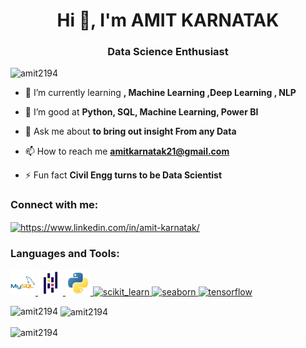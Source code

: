 <h1 align="center">Hi 👋, I'm AMIT KARNATAK</h1>
<h3 align="center">Data Science Enthusiast</h3>

<p align="left"> <img src="https://komarev.com/ghpvc/?username=amit2194&label=Profile%20views&color=0e75b6&style=flat" alt="amit2194" /> </p>

- 🌱 I’m currently learning **, Machine Learning ,Deep Learning , NLP**
-  🌱 I’m good at **Python, SQL, Machine Learning, Power BI**
- 💬 Ask me about **to bring out insight From any Data**

- 📫 How to reach me **amitkarnatak21@gmail.com**

- ⚡ Fun fact **Civil Engg turns to be Data Scientist**

<h3 align="left">Connect with me:</h3>
<p align="left">
<a href="https://linkedin.com/in/https://www.linkedin.com/in/amit-karnatak/" target="blank"><img align="center" src="https://raw.githubusercontent.com/rahuldkjain/github-profile-readme-generator/master/src/images/icons/Social/linked-in-alt.svg" alt="https://www.linkedin.com/in/amit-karnatak/" height="30" width="40" /></a>
</p>

<h3 align="left">Languages and Tools:</h3>
<p align="left"> <a href="https://www.mysql.com/" target="_blank" rel="noreferrer"> <img src="https://raw.githubusercontent.com/devicons/devicon/master/icons/mysql/mysql-original-wordmark.svg" alt="mysql" width="40" height="40"/> </a> <a href="https://pandas.pydata.org/" target="_blank" rel="noreferrer"> <img src="https://raw.githubusercontent.com/devicons/devicon/2ae2a900d2f041da66e950e4d48052658d850630/icons/pandas/pandas-original.svg" alt="pandas" width="40" height="40"/> </a> <a href="https://www.python.org" target="_blank" rel="noreferrer"> <img src="https://raw.githubusercontent.com/devicons/devicon/master/icons/python/python-original.svg" alt="python" width="40" height="40"/> </a> <a href="https://scikit-learn.org/" target="_blank" rel="noreferrer"> <img src="https://upload.wikimedia.org/wikipedia/commons/0/05/Scikit_learn_logo_small.svg" alt="scikit_learn" width="40" height="40"/> </a> <a href="https://seaborn.pydata.org/" target="_blank" rel="noreferrer"> <img src="https://seaborn.pydata.org/_images/logo-mark-lightbg.svg" alt="seaborn" width="40" height="40"/> </a> <a href="https://www.tensorflow.org" target="_blank" rel="noreferrer"> <img src="https://www.vectorlogo.zone/logos/tensorflow/tensorflow-icon.svg" alt="tensorflow" width="40" height="40"/> </a> </p>

<p><img align="left" src="https://github-readme-stats.vercel.app/api/top-langs?username=amit2194&show_icons=true&locale=en&layout=compact" alt="amit2194" /></p>

<p>&nbsp;<img align="center" src="https://github-readme-stats.vercel.app/api?username=amit2194&show_icons=true&locale=en" alt="amit2194" /></p>

<p><img align="center" src="https://github-readme-streak-stats.herokuapp.com/?user=amit2194&" alt="amit2194" /></p>
